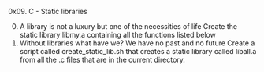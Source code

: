 0x09. C - Static libraries

0. A library is not a luxury but one of the necessities of life
Create the static library libmy.a containing all the functions listed below
1. Without libraries what have we? We have no past and no future
Create a script called create_static_lib.sh that creates a static library called liball.a from all the .c files that are in the current directory.

